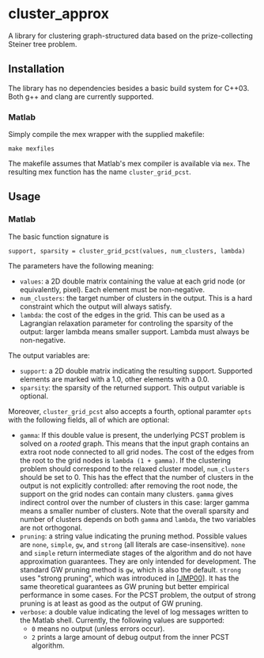 cluster_approx
==============

A library for clustering graph-structured data based on the prize-collecting Steiner tree problem.

Installation
------------

The library has no dependencies besides a basic build system for C++03.
Both g++ and clang are currently supported.

### Matlab

Simply compile the mex wrapper with the supplied makefile:

    make mexfiles

The makefile assumes that Matlab's mex compiler is available via `mex`.
The resulting mex function has the name `cluster_grid_pcst`.


Usage
-----

### Matlab

The basic function signature is

    support, sparsity = cluster_grid_pcst(values, num_clusters, lambda)

The parameters have the following meaning:
* `values`: a 2D double matrix containing the value at each grid node (or equivalently, pixel). Each element must be non-negative.
* `num_clusters`: the target number of clusters in the output. This is a hard constraint which the output will always satisfy.
* `lambda`: the cost of the edges in the grid. This can be used as a Lagrangian relaxation parameter for controling the sparsity of the output: larger lambda means smaller support. Lambda must always be non-negative.

The output variables are:
* `support`: a 2D double matrix indicating the resulting support. Supported elements are marked with a 1.0, other elements with a 0.0.
* `sparsity`: the sparsity of the returned support. This output variable is optional.

Moreover, `cluster_grid_pcst` also accepts a fourth, optional paramter `opts` with the following fields, all of which are optional:
* `gamma`: If this double value is present, the underlying PCST problem is solved on a *rooted* graph. This means that the input graph contains an extra root node connected to all grid nodes. The cost of the edges from the root to the grid nodes is `lambda (1 + gamma)`. If the clustering problem should correspond to the relaxed cluster model, `num_clusters` should be set to 0. This has the effect that the number of clusters in the output is not explicitly controlled: after removing the root node, the support on the grid nodes can contain many clusters. `gamma` gives indirect control over the number of clusters in this case: larger gamma means a smaller number of clusters. Note that the overall sparsity and number of clusters depends on both `gamma` and `lambda`, the two variables are not orthogonal.
* `pruning`: a string value indicating the pruning method. Possible values are `none`, `simple`, `gw`, and `strong` (all literals are case-insensitive). `none` and `simple` return intermediate stages of the algorithm and do not have approximation guarantees. They are only intended for development. The standard GW pruning method is `gw`, which is also the default. `strong` uses "strong pruning", which was introduced in [\[JMP00\]](http://dl.acm.org/citation.cfm?id=338637). It has the same theoretical guarantees as GW pruning but better empirical performance in some cases. For the PCST problem, the output of strong pruning is at least as good as the output of GW pruning.
* `verbose`: a double value indicating the level of log messages written to the Matlab shell. Currently, the following values are supported:
    - `0` means no output (unless errors occur).
    - `2` prints a large amount of debug output from the inner PCST algorithm.
